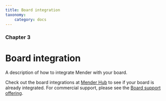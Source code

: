 ```yaml
---
title: Board integration
taxonomy:
    category: docs
---
```


### Chapter 3

# Board integration

A description of how to integrate Mender with your board.

Check out the board integrations at [Mender Hub](https://hub.mender.io?target=_blank) to see if your board is already integrated.
For commercial support, please see the [Board support offering](https://mender.io/support-and-services/board-integration?target=_blank).
